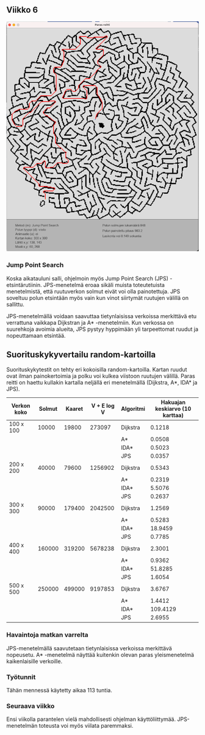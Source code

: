 ## Viikko 6

<img src="/dokumentaatio/png/viikko6b.png" width="750">

### Jump Point Search

Koska aikatauluni salli, ohjelmoin myös Jump Point Search (JPS) -etsintärutiinin.  JPS-menetelmä eroaa sikäli muista toteutetuista menetelmistä, että ruutuverkon solmut eivät voi olla painotettuja.  JPS soveltuu polun etsintään myös vain kun vinot siirtymät ruutujen välillä on sallittu.

JPS-menetelmällä voidaan saavuttaa tietynlaisissa verkoissa merkittävä etu verrattuna vaikkapa Dijkstran ja A* -menetelmiin.  Kun verkossa on suurehkoja avoimia alueita, JPS pystyy hyppimään yli tarpeettomat ruudut ja nopeuttamaan etsintää.

## Suorituskykyvertailu random-kartoilla

Suorituskykytestit on tehty eri kokoisilla random-kartoilla.  Kartan ruudut ovat ilman painokertoimia ja polku voi kulkea viistoon ruutujen välillä.  Paras reitti on haettu kullakin kartalla neljällä eri menetelmällä (Dijkstra, A*, IDA* ja JPS).

Verkon koko | Solmut | Kaaret | V + E log V | Algoritmi | Hakuajan keskiarvo (10 karttaa)|
--------|--------|--------|--------|-------------|-------------|
| 100 x 100 | 10000 | 19800 | 273097 | Dijkstra | 0.1218 |
| | | | | A\* | 0.0508 |
| | | | | IDA\* | 0.5023 |
| | | | | JPS | 0.0357 |
| 200 x 200 | 40000 | 79600 | 1256902 | Dijkstra | 0.5343 |
| | | | | A\*     | 0.2319 |
| | | | | IDA\*   | 5.5076 |
| | | | | JPS | 0.2637 |
| 300 x 300 | 90000 | 179400 | 2042500 | Dijkstra | 1.2569 |
| | | | | A\*     | 0.5283 |
| | | | | IDA\*   | 18.9459 |
| | | | | JPS | 0.7785 |
| 400 x 400 | 160000 | 319200 | 5678238 | Dijkstra | 2.3001 |
| | | | | A\*      | 0.9362 |
| | | | | IDA\*    | 51.8285 |
| | | | | JPS | 1.6054 |
| 500 x 500 | 250000 | 499000 | 9197853 | Dijkstra | 3.6767  |
| | | | | A\*     | 1.4412  |
| | | | | IDA\*   | 109.4129 |
| | | | | JPS | 2.6955 |

### Havaintoja matkan varrelta

JPS-menetelmällä saavutetaan tietynlaisissa verkoissa merkittävä nopeusetu.  A* -menetelmä näyttää kuitenkin olevan paras yleismenetelmä kaikenlaisille verkoille.

### Työtunnit

Tähän mennessä käytetty aikaa 113 tuntia.  

### Seuraava viikko

Ensi viikolla parantelen vielä mahdollisesti ohjelman käyttöliittymää.  JPS-menetelmän toteusta voi myös viilata paremmaksi.





